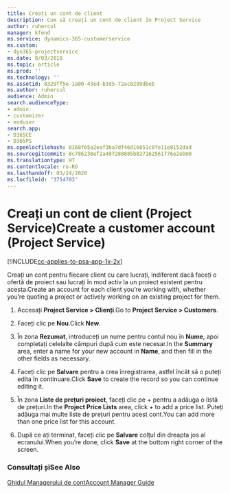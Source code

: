 ```yaml
---
title: Creați un cont de client
description: Cum să creați un cont de client în Project Service
author: ruhercul
manager: kfend
ms.service: dynamics-365-customerservice
ms.custom:
- dyn365-projectservice
ms.date: 8/03/2018
ms.topic: article
ms.prod: ''
ms.technology: ''
ms.assetid: 8329ff5e-1a00-43ed-b3d5-72ac0299dbeb
ms.author: ruhercul
audience: Admin
search.audienceType:
- admin
- customizer
- enduser
search.app:
- D365CE
- D365PS
ms.openlocfilehash: 0168f65a2eaf3ba7df46d16851c8fe11e8152dad
ms.sourcegitcommit: 8c786230ef2a497280885b827162561776e2eb00
ms.translationtype: HT
ms.contentlocale: ro-RO
ms.lasthandoff: 03/24/2020
ms.locfileid: "3754703"
---
```

# <a name="create-a-customer-account-project-service"></a><span data-ttu-id="f2584-103">Creați un cont de client (Project Service)</span><span class="sxs-lookup"><span data-stu-id="f2584-103">Create a customer account (Project Service)</span></span>

[!INCLUDE[cc-applies-to-psa-app-1x-2x](../includes/cc-applies-to-psa-app-1x-2x.md)]

<span data-ttu-id="f2584-104">Creați un cont pentru fiecare client cu care lucrați, indiferent dacă faceți o ofertă de proiect sau lucrați în mod activ la un proiect existent pentru acesta.</span><span class="sxs-lookup"><span data-stu-id="f2584-104">Create an account for each client you’re working with, whether you’re quoting a project or actively working on an existing project for them.</span></span>  
  
1.  <span data-ttu-id="f2584-105">Accesați **Project Service > Clienți**.</span><span class="sxs-lookup"><span data-stu-id="f2584-105">Go to **Project Service > Customers**.</span></span>  
  
2.  <span data-ttu-id="f2584-106">Faceți clic pe **Nou**.</span><span class="sxs-lookup"><span data-stu-id="f2584-106">Click **New**.</span></span>  
  
3.  <span data-ttu-id="f2584-107">În zona **Rezumat**, introduceți un nume pentru contul nou în **Nume**, apoi completați celelalte câmpuri după cum este necesar.</span><span class="sxs-lookup"><span data-stu-id="f2584-107">In the **Summary** area, enter a name for your new account in **Name**, and then fill in the other fields as necessary.</span></span>  
  
4.  <span data-ttu-id="f2584-108">Faceți clic pe **Salvare** pentru a crea înregistrarea, astfel încât să o puteți edita în continuare.</span><span class="sxs-lookup"><span data-stu-id="f2584-108">Click **Save** to create the record so you can continue editing it.</span></span>  
  
5.  <span data-ttu-id="f2584-109">În zona **Liste de prețuri proiect**, faceți clic pe + pentru a adăuga o listă de prețuri.</span><span class="sxs-lookup"><span data-stu-id="f2584-109">In the **Project Price Lists** area, click + to add a price list.</span></span> <span data-ttu-id="f2584-110">Puteți adăuga mai multe liste de prețuri pentru acest cont.</span><span class="sxs-lookup"><span data-stu-id="f2584-110">You can add more than one price list for this account.</span></span>  
  
6.  <span data-ttu-id="f2584-111">După ce ați terminat, faceți clic pe **Salvare** colțul din dreapta jos al ecranului.</span><span class="sxs-lookup"><span data-stu-id="f2584-111">When you’re done, click **Save** at the bottom right corner of the screen.</span></span>  
  
### <a name="see-also"></a><span data-ttu-id="f2584-112">Consultați și</span><span class="sxs-lookup"><span data-stu-id="f2584-112">See Also</span></span>  
 [<span data-ttu-id="f2584-113">Ghidul Managerului de cont</span><span class="sxs-lookup"><span data-stu-id="f2584-113">Account Manager Guide</span></span>](../project-service/account-manager-guide.md)
